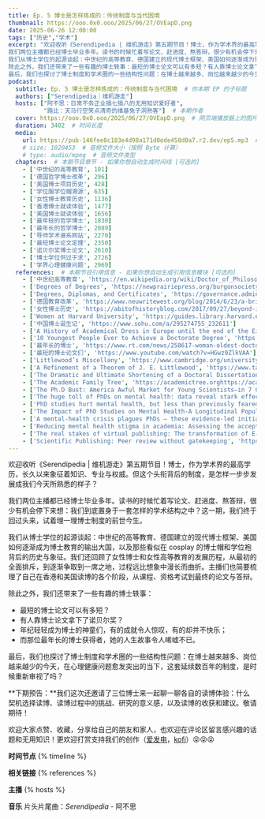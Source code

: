 ```yaml
---
title: Ep. 5 博士是怎样炼成的：传统制度与当代困境
thumbnail: https://ooo.0x0.ooo/2025/06/27/OVEapD.png
date: 2025-06-26 12:00:00
tags: ["历史","学术"]
excerpt: "欢迎收听《Serendipedia | 维机游走》第五期节目！博士，作为学术界的最高学历，长久以来象征着知识、专业与权威。但这个头衔背后的制度，是怎样一步步发展成我们今天所熟悉的样子？<br></br>
我们两位主播都已经博士毕业多年。读书的时候忙着写论文、赶进度、熬答辩，很少有机会停下来想：我们到底置身于一套怎样的学术结构之中？这一期，我们终于回过头来，试着理一理博士制度的前世今生。<br></br>
我们从博士学位的起源谈起：中世纪的高等教育、德国建立的现代博士框架、美国如何逐渐成为博士教育的输出大国，以及那些看似在 cosplay 的博士帽和学位袍背后的历史与象征。我们还回顾了女性博士和女性高等教育的发展历程，从最初的全面排斥，到逐渐争取到一席之地，过程远比想象中漫长而曲折。主播们也简要梳理了自己在香港和美国读博的各个阶段，从课程、资格考试到最终的论文与答辩。<br></br>
除此之外，我们还带来了一些有趣的博士轶事：最短的博士论文可以有多短？有人靠博士论文拿下了诺贝尔奖？年纪轻轻成为博士的神童们，有的成就令人惊叹，有的却并不快乐；而那位最年长的博士获得者，她的人生故事令人唏嘘不已。<br></br>
最后，我们也探讨了博士制度和学术圈的一些结构性问题：在博士越来越多、岗位越来越少的今天，在心理健康问题愈发突出的当下，这套延续数百年的制度，是时候重新审视了吗？"
podcast:
  subtitle: Ep. 5 博士是怎样炼成的：传统制度与当代困境  # 你本期 EP 的子标题
  authors: ["Serendipedia｜维机游走"]
  hosts: ["阿不思：日常不务正业搞七搞八的无用知识爱好者", 
          "路比：天马行空笑点清奇的维基兔子洞熟客"]  # 本期作者
  cover: https://ooo.0x0.ooo/2025/06/27/OVEapD.png  # 网页端播放器上的图片
  duration: 3402  # 时间长度
  media:
    url: https://pub-146fee8c183e4d98a171d0ede458d0a7.r2.dev/ep5.mp3  # 音频文件
    # size: 1020453  # 音频文件大小（按照 Byte 计算）
    # type: audio/mpeg  # 音频文件类型
  chapters:  # 本期节目章节 - 如果你想自动生成时间线 [可选的]
    - ['中世纪的高等教育', 101]
    - ['德国哲学博士改革', 296]
    - ['美国博士项目历史', 428]
    - ['学位服学位帽溯源', 635]
    - ['女性博士教育历史', 1136]
    - ['香港博士就读体验', 1477]
    - ['美国博士就读体验', 1656]
    - ['最年轻的哲学博士', 1830]
    - ['最年长的哲学博士', 2089]
    - ['导师学术谱系网站', 2270]
    - ['最短博士论文定理', 2350]
    - ['诺贝尔奖博士论文', 2610]
    - ['博士学位供过于求', 2726]
    - ['学界心理健康问题', 2969]
  references:  # 本期节目引用信息 - 如果你想自动生成引用信息模块 [可选的]
    - ['中世纪高等教育', 'https://en.wikipedia.org/wiki/Doctor_of_Philosophy#Medieval_and_early_modern_Europe']
    - ['Degrees of Degrees', 'https://newprairiepress.org/burgonsociety/vol19/iss1/10']
    - ['Degrees, Diplomas, and Certificates', 'https://governance.admin.ox.ac.uk/legislation/statute-x-degrees-diplomas-and-certificates']
    - ['德国教育改革', 'https://www.neuwritewest.org/blog/2014/6/23/a-brief-history-of-the-phd']
    - ['女性博士历史', 'https://abitofhistoryblog.com/2017/09/27/beyond-inspiring-historys-female-phd-pioneers/']
    - ['Women at Harvard University', 'https://guides.library.harvard.edu/c.php?g=1108872&p=8085578']
    - ['中国博士诞生记', 'https://www.sohu.com/a/295274755_232611']
    - ['A History of Academical Dress in Europe until the end of the Eighteenth Century', 'https://www.cambridge.org/core/journals/antiquaries-journal/article/abs/D9F402C98B433DED27D38095FA6614C9']
    - ['10 Youngest People Ever to Achieve a Doctorate Degree', 'https://www.gradschoolhub.com/lists/10-youngest-people-ever-to-achieve-a-doctorate-degree/?sub_channel=SEO&vendor_code=G']
    - ['最年长的博士', 'https://www.rt.com/news/258617-woman-oldest-doctorate-nazi/']
    - ['最短的博士论文们', 'https://www.youtube.com/watch?v=HGwz9ZlkVAA']
    - ['Littlewood’s Miscellany', 'https://www.cambridge.org/universitypress/subjects/mathematics/recreational-mathematics/littlewoods-miscellany']
    - ['A Refinement of a Theorem of J. E. Littlewood', 'https://www.tandfonline.com/10.4169/amer.math.monthly.121.07.618']
    - ['The Dramatic and Ultimate Shortening of a Doctoral Dissertation in Mathematics', 'https://www.tandfonline.com/10.4169/amer.math.monthly.122.7.699']
    - ['The Academic Family Tree', 'https://academictree.orghttps://academictree.org/']
    - ['The Ph.D Bust: America Awful Market for Young Scientists—in 7 Charts', 'https://www.theatlantic.com/business/archive/2013/02/the-phd-bust-americas-awful-market-for-young-scientists-in-7-charts/273339/']
    - ['The huge toll of PhDs on mental health: data reveal stark effects', 'https://www.nature.com/articles/d41586-024-03136-4']
    - ['PhD studies hurt mental health, but less than previously feared', 'https://www.sciencedirect.com/science/article/pii/S0048733324001276']
    - ['The Impact of PhD Studies on Mental Health-A Longitudinal Population Study', 'https://papers.ssrn.com/sol3/papers.cfm?abstract_id=4920527']
    - ['A mental-health crisis plagues PhDs — these evidence-led initiatives offer help', 'https://www.nature.com/articles/d41586-025-01083-2']
    - ['Reducing mental health stigma in academia: Assessing the acceptability of a first-person narrative program', 'https://psycnet.apa.org/record/2025-32329-001']
    - ['The real stakes of virtual publishing: The transformation of E-Biomed into PubMed central', 'https://onlinelibrary.wiley.com/doi/10.1002/asi.10352']
    - ['Scientific Publishing: Peer review without gatekeeping', 'https://elifesciences.org/articles/83889']
---
```


欢迎收听《Serendipedia | 维机游走》第五期节目！博士，作为学术界的最高学历，长久以来象征着知识、专业与权威。但这个头衔背后的制度，是怎样一步步发展成我们今天所熟悉的样子？

我们两位主播都已经博士毕业多年。读书的时候忙着写论文、赶进度、熬答辩，很少有机会停下来想：我们到底置身于一套怎样的学术结构之中？这一期，我们终于回过头来，试着理一理博士制度的前世今生。

我们从博士学位的起源谈起：中世纪的高等教育、德国建立的现代博士框架、美国如何逐渐成为博士教育的输出大国，以及那些看似在 cosplay 的博士帽和学位袍背后的历史与象征。我们还回顾了女性博士和女性高等教育的发展历程，从最初的全面排斥，到逐渐争取到一席之地，过程远比想象中漫长而曲折。主播们也简要梳理了自己在香港和美国读博的各个阶段，从课程、资格考试到最终的论文与答辩。

除此之外，我们还带来了一些有趣的博士轶事：
- 最短的博士论文可以有多短？
- 有人靠博士论文拿下了诺贝尔奖？
- 年纪轻轻成为博士的神童们，有的成就令人惊叹，有的却并不快乐；
- 而那位最年长的博士获得者，她的人生故事令人唏嘘不已。

最后，我们也探讨了博士制度和学术圈的一些结构性问题：在博士越来越多、岗位越来越少的今天，在心理健康问题愈发突出的当下，这套延续数百年的制度，是时候重新审视了吗？

**下期预告：**我们这次还邀请了三位博士来一起聊一聊各自的读博体验：什么契机选择读博、读博过程中的挑战、研究的意义感，以及读博的收获和建议。敬请期待！

欢迎大家点赞、收藏，分享给自己的朋友和家人，也欢迎在评论区留言感兴趣的话题和无用知识！更欢迎打赏支持我们的创作（[爱发电](https://afdian.com/a/serendipedia)，[kofi](https://ko-fi.com/D1D6176UJN)）😝😝😝

**时间节点**
{% timeline %}

**相关链接**
{% references %}

**主播**
{% hosts %}

**音乐**
片头片尾曲：_Serendipedia_ - 阿不思
